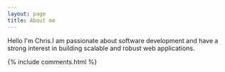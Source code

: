 ```yaml
---
layout: page
title: About me
---
```


Hello I'm Chris.I am passionate about software development and have a strong interest in building scalable and robust web applications.

{% include comments.html %}
